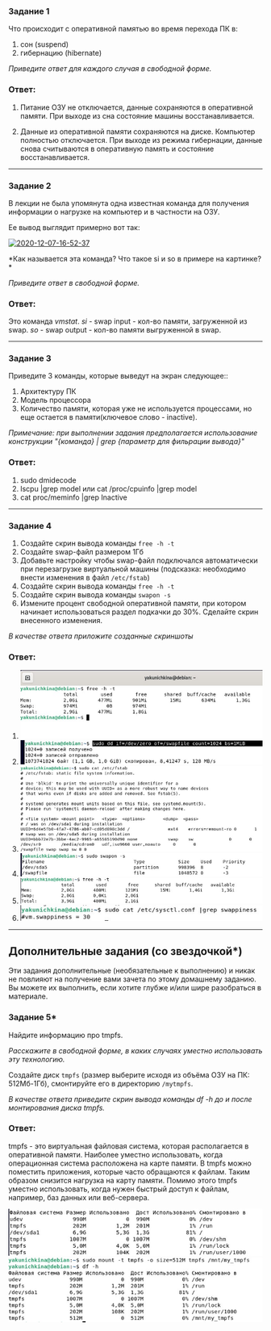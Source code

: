 ### Задание 1

Что происходит с оперативной памятью во время перехода ПК в:
1) сон (suspend)
2) гибернацию (hibernate)

*Приведите ответ для каждого случая в свободной форме.*

### Ответ:

1) Питание ОЗУ не отключается, данные сохраняются в оперативной памяти. При выходе из сна состояние машины восстанавливается.

2) Данные из оперативной памяти сохраняются на диске. Компьютер полностью отключается. При выходе из режима гибернации, данные снова считываются в оперативную память и состояние восстанавливается.

---

### Задание 2

В лекции не была упомянута одна известная команда для получения информации о нагрузке на компьютер и в частности  на ОЗУ.

Ее вывод выглядит примерно вот так:

<a href="https://imgbb.com/"><img src="https://i.ibb.co/7Q16Chb/2020-12-07-16-52-37.png" alt="2020-12-07-16-52-37" border="0"></a>

*Как называется эта команда? Что такое si и so  в примере на картинке? *

*Приведите ответ в свободной форме.*

### Ответ:

Это команда *vmstat*. *si* - swap input - кол-во памяти, загруженной из swap. *so* - swap output - кол-во памяти выгруженной в swap.

---

### Задание 3

Приведите 3 команды, которые выведут на экран следующее::

1) Архитектуру ПК
2) Модель процессора
3) Количество памяти, которая уже не используется процессами, но еще остается в памяти(ключевое слово - inactive).

*Примечание: при выполнении задания предполагается использование конструкции "{команда} | grep {параметр для фильрации вывода}"*

### Ответ:

1) sudo dmidecode
2) lscpu |grep model или cat /proc/cpuinfo |grep model
3) cat proc/meminfo |grep Inactive

---

### Задание 4

1) Создайте скрин вывода команды `free -h -t`
2) Создайте swap-файл размером 1Гб
3) Добавьте настройку чтобы swap-файл подключался автоматически при перезагрузке виртуальной машины (подсказка: необходимо внести изменения в файл `/etc/fstab`)
4) Создайте скрин вывода команды `free -h -t`
5) Создайте скрин вывода команды `swapon -s`
6) Измените процент свободной оперативной памяти, при котором начинает использоваться раздел подкачки до 30%. Сделайте скрин внесенного изменения.


*В качестве ответа приложите созданные скриншоты*

### Ответ:

1) ![Task1](/lesson6/task1.jpg "Задание 1")
2) ![Task2](/lesson6/task2.jpg "Задание 2")
3) ![Task3](/lesson6/task3.jpg "Задание 3")
4) ![Task4](/lesson6/task4.jpg "Задание 4")
5) ![Task5](/lesson6/task5.jpg "Задание 5")
6) ![Task6](/lesson6/task6.jpg "Задание 6")

---

## Дополнительные задания (со звездочкой*)
Эти задания дополнительные (необязательные к выполнению) и никак не повлияют на получение вами зачета по этому домашнему заданию. Вы можете их выполнить, если хотите глубже и/или шире разобраться в материале.


### Задание 5*

Найдите информацию про tmpfs.

*Расскажите в свободной форме, в каких случаях уместно использовать эту технологию.*

Создайте диск `tmpfs` (размер выберите исходя из объёма ОЗУ на ПК: 512Мб-1Гб), смонтируйте его в директорию `/mytmpfs`.

*В качестве ответа приведите скрин вывода команды df -h до и после монтирования диска tmpfs.*
    
### Ответ:

tmpfs - это виртуальная файловая система, которая располагается в оперативной памяти. Наиболее уместно использовать, когда операционная система расположена на карте памяти. В tmpfs можно поместить приложения, которые часто обращаются к файлам. Таким образом снизится нагрузка на карту памяти.
Помимо этого tmpfs уместно использовать, когда нужен быстрый доступ к файлам, например, баз данных или веб-сервера.

![Task7](/lesson6/task7.jpg "Задание 7")
![Task8](/lesson6/task8.jpg "Задание 8")
